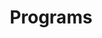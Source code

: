---
title: Programs
layout: programs
layout-source: https://github.com/hyip/hyip.github.io/blob/master/_layouts/programs.html
permalink: /programs
hyiplink: http://hyip.github.io/programs
---